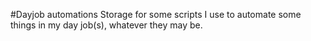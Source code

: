 #Dayjob automations
Storage for some scripts I use to automate some things in my day job(s), whatever they may be.

